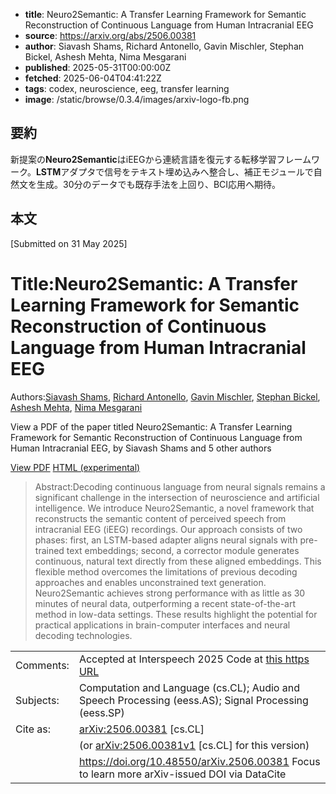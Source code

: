 <!-- metadata -->

- **title**: Neuro2Semantic: A Transfer Learning Framework for Semantic Reconstruction of Continuous Language from Human Intracranial EEG
- **source**: https://arxiv.org/abs/2506.00381
- **author**: Siavash Shams, Richard Antonello, Gavin Mischler, Stephan Bickel, Ashesh Mehta, Nima Mesgarani
- **published**: 2025-05-31T00:00:00Z
- **fetched**: 2025-06-04T04:41:22Z
- **tags**: codex, neuroscience, eeg, transfer learning
- **image**: /static/browse/0.3.4/images/arxiv-logo-fb.png

## 要約

新提案の**Neuro2Semantic**はiEEGから連続言語を復元する転移学習フレームワーク。**LSTM**アダプタで信号をテキスト埋め込みへ整合し、補正モジュールで自然文を生成。30分のデータでも既存手法を上回り、BCI応用へ期待。

## 本文

[Submitted on 31 May 2025]

# Title:Neuro2Semantic: A Transfer Learning Framework for Semantic Reconstruction of Continuous Language from Human Intracranial EEG

Authors:[Siavash Shams](https://arxiv.org/search/cs?searchtype=author&query=Shams,+S), [Richard Antonello](https://arxiv.org/search/cs?searchtype=author&query=Antonello,+R), [Gavin Mischler](https://arxiv.org/search/cs?searchtype=author&query=Mischler,+G), [Stephan Bickel](https://arxiv.org/search/cs?searchtype=author&query=Bickel,+S), [Ashesh Mehta](https://arxiv.org/search/cs?searchtype=author&query=Mehta,+A), [Nima Mesgarani](https://arxiv.org/search/cs?searchtype=author&query=Mesgarani,+N)

View a PDF of the paper titled Neuro2Semantic: A Transfer Learning Framework for Semantic Reconstruction of Continuous Language from Human Intracranial EEG, by Siavash Shams and 5 other authors

[View PDF](/pdf/2506.00381)
[HTML (experimental)](https://arxiv.org/html/2506.00381v1)

> Abstract:Decoding continuous language from neural signals remains a significant challenge in the intersection of neuroscience and artificial intelligence. We introduce Neuro2Semantic, a novel framework that reconstructs the semantic content of perceived speech from intracranial EEG (iEEG) recordings. Our approach consists of two phases: first, an LSTM-based adapter aligns neural signals with pre-trained text embeddings; second, a corrector module generates continuous, natural text directly from these aligned embeddings. This flexible method overcomes the limitations of previous decoding approaches and enables unconstrained text generation. Neuro2Semantic achieves strong performance with as little as 30 minutes of neural data, outperforming a recent state-of-the-art method in low-data settings. These results highlight the potential for practical applications in brain-computer interfaces and neural decoding technologies.

|           |                                                                                                       |
| --------- | ----------------------------------------------------------------------------------------------------- |
| Comments: | Accepted at Interspeech 2025 Code at [this https URL](https://github.com/SiavashShams/neuro2semantic) |
| Subjects: | Computation and Language (cs.CL); Audio and Speech Processing (eess.AS); Signal Processing (eess.SP)  |
| Cite as:  | [arXiv:2506.00381](https://arxiv.org/abs/2506.00381) [cs.CL]                                          |
|           | (or [arXiv:2506.00381v1](https://arxiv.org/abs/2506.00381v1) [cs.CL] for this version)                |
|           | <https://doi.org/10.48550/arXiv.2506.00381> Focus to learn more arXiv-issued DOI via DataCite         |
